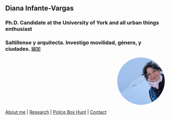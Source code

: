 ## Diana Infante-Vargas
### Ph.D. Candidate at the University of York and all urban things enthusiast 
### Saltillense y arquitecta. Investigo movilidad, género, y ciudades. 🇲🇽

<img src="diana.jpg" alt="Description" style="width: 150px; height: 150px; border-radius: 50%; object-fit: cover; display: block; margin-left: auto;">


[About me](about.md)  |   [Research](researchpapers.md)  |   [Police Box Hunt](policeboxes.md)   |    [Contact](contactinfoa.md) 

